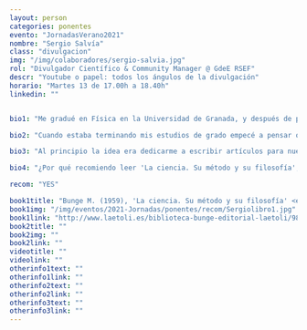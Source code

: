 ```yaml
---
layout: person
categories: ponentes
evento: "JornadasVerano2021"
nombre: "Sergio Salvía"
class: "divulgacion"
img: "/img/colaboradores/sergio-salvia.jpg"
rol: "Divulgador Científico & Community Manager @ GdeE RSEF"
descr: "Youtube o papel: todos los ángulos de la divulgación"
horario: "Martes 13 de 17.00h a 18.40h"
linkedin: ""


bio1: "Me gradué en Física en la Universidad de Granada, y después de pensarlo un poco tomé la decisión de cambiar de país y empezar mis estudios en la Universidad de Ámsterdam. Allí me encuentro cursando actualmente mis estudios de máster, de cara a especializarme en Física de la Materia Condensada."

bio2: "Cuando estaba terminando mis estudios de grado empecé a pensar que me faltaba algo. Siempre me había gustado contar cosas de física a la gente que me rodea (siempre que me preguntan, claro, que no es cuestión de ser pesado), y dando clases particulares me di cuenta de que disfrutaba con ello. Además, tenía ganas de conocer gente e implicarme en nuevos proyectos, ya que sabía que serían un buen añadido para mi currículum. Es por esto que decidí unirme al Grupo de Estudiantes de la RSEF."

bio3: "Al principio la idea era dedicarme a escribir artículos para nuestro blog, pero poco a poco fui implicándome más y disfrutando de las actividades del Grupo. Actualmente formo parte del Comité de Relaciones Publicas, y me encargo de gestionar las redes sociales y ayudar en las campañas de organización de eventos como este. ¡Formar parte del GdeE es algo que recomiendo a todo el mundo!"

bio4: "¿Por qué recomiendo leer 'La ciencia. Su método y su filosofía', de Mario Bunge? Es un libro en el que se introduce la filosofía de la ciencia de manera muy digerible, sin lenguaje rimbombante. Se aclaran conceptos que en general usamos con vaguedad, respondiendo perguntas como qué es una ley científica, qué tipos de leyes científicas existen, y en el que se esclarece un poco qué es eso de 'hacer ciencia'. Invita a la reflexión en cada página."

recom: "YES"

book1title: "Bunge M. (1959), 'La ciencia. Su método y su filosofía' <em>‎Laetoli</em>, ISBN: 9788492422593."
book1img: "/img/eventos/2021-Jornadas/ponentes/recom/Sergiolibro1.jpg"
book1link: "http://www.laetoli.es/biblioteca-bunge-editorial-laetoli/98-la-ciencia-su-metodo-y-su-filosofia-mario-bunge-9788492422593.html"
book2title: ""
book2img: ""
book2link: ""
videotitle: ""
videolink: ""
otherinfo1text: ""
otherinfo1link: ""
otherinfo2text: ""
otherinfo2link: ""
otherinfo3text: ""
otherinfo3link: ""
---
```

